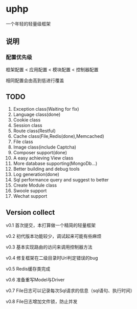 # uphp 
一个年轻的轻量级框架

## 说明
### 配置优先级
<p>框架配置 < 应用配置 < 模块配置 < 控制器配置 </p>
<p>相同配置会由高到低进行覆盖</p>

##  TODO
<ol>
<li>Exception class(Waiting for fix)</li>
<li>Language class(done)</li>
<li>Cookie class</li>
<li>Session class</li>
<li>Route class(Restful)</li>
<li>Cache class(File,Redis(done),Memcached)</li>
<li>File class</li>
<li>Image class(include Captcha)</li>
<li>Composer support(done)</li>
<li>A easy achieving View class</li>
<li>More database supporting(MongoDb...)</li>
<li>Better building and debug tools</li>
<li>Log generation(done)</li>
<li>Sql performance query and suggest to better </li>
<li>Create Module class</li>
<li>Swoole support</li>
<li>Wechat support</li>
</ol>

## Version collect
<p>v0.1 首次提交，本打算做一个精简的轻量框架</p>
<p>v0.2 初代版本功能较少，调试起来可能有些麻烦</p>
<p>v0.3 基本实现路由的访问来调用控制器方法</p>
<p>v0.4 修复框架在二级目录时Uri判定错误的bug</p>
<p>v0.5 Redis缓存类完成</p>
<p>v0.6 准备重写Model与Driver</p>
<p>v0.7 File日志可以记录每次Sql请求的信息（sql语句、执行时间）</p>
<p>v0.8 File日志增加文件锁，防止并发</p>